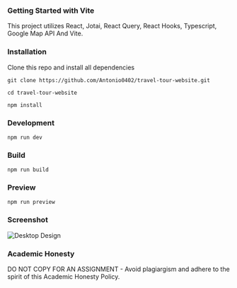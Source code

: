 ### Getting Started with Vite

This project utilizes React, Jotai, React Query, React Hooks, Typescript, Google Map API And Vite.

### Installation

Clone this repo and install all dependencies

```
git clone https://github.com/Antonio0402/travel-tour-website.git

cd travel-tour-website

npm install
```

### Development

```
npm run dev
```

### Build

```
npm run build
```

### Preview

```
npm run preview
```

### Screenshot

![Desktop Design](./screenshots/desktop-design.png)

### Academic Honesty

DO NOT COPY FOR AN ASSIGNMENT - Avoid plagiargism and adhere to the spirit of this Academic Honesty Policy.
